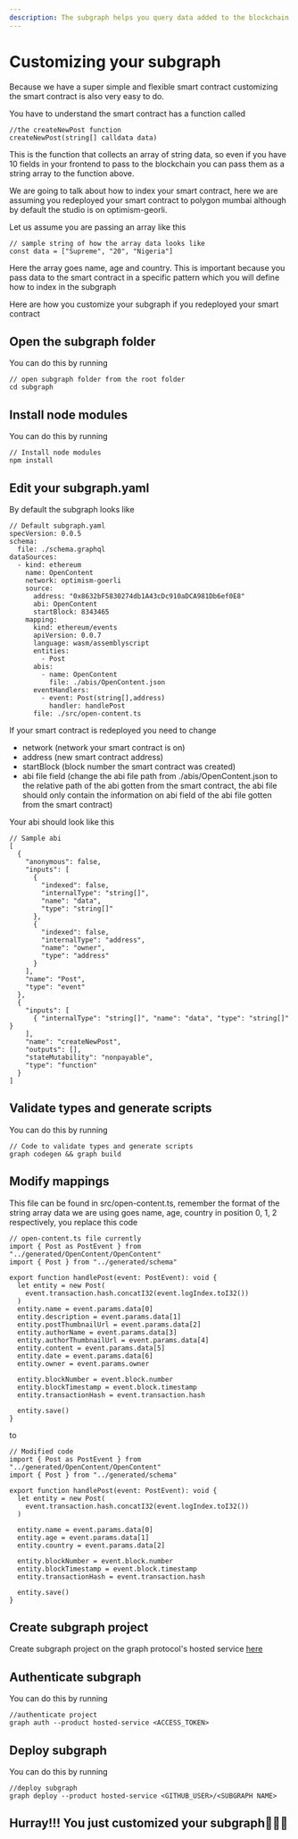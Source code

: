 ```yaml
---
description: The subgraph helps you query data added to the blockchain.
---
```


# Customizing your subgraph

Because we have a super simple and flexible smart contract customizing the smart contract is also very easy to do.

You have to understand the smart contract has a function called&#x20;

```solidity
//the createNewPost function
createNewPost(string[] calldata data)
```

This is the function that collects an array of string data, so even if you have 10 fields in your frontend to pass to the blockchain you can pass them as a string array to the function above.

We are going to talk about how to index your smart contract, here we are assuming you redeployed your smart contract to polygon mumbai although by default the studio is on optimism-georli.

Let us assume you are passing an array like this

```
// sample string of how the array data looks like
const data = ["Supreme", "20", "Nigeria"]
```

Here the array goes name, age and country. This is important because you pass data to the smart contract in a specific pattern which you will define how to index in the subgraph

Here are how you customize your subgraph if you redeployed your smart contract

## Open the subgraph folder

You can do this by running

```
// open subgraph folder from the root folder
cd subgraph
```

## Install node modules

You can do this by running

```
// Install node modules
npm install
```

## Edit your subgraph.yaml

By default the subgraph looks like

```
// Default subgraph.yaml
specVersion: 0.0.5
schema:
  file: ./schema.graphql
dataSources:
  - kind: ethereum
    name: OpenContent
    network: optimism-goerli
    source:
      address: "0x8632bF5830274db1A43cDc910aDCA981Db6ef0E8"
      abi: OpenContent
      startBlock: 8343465
    mapping:
      kind: ethereum/events
      apiVersion: 0.0.7
      language: wasm/assemblyscript
      entities:
        - Post
      abis:
        - name: OpenContent
          file: ./abis/OpenContent.json
      eventHandlers:
        - event: Post(string[],address)
          handler: handlePost
      file: ./src/open-content.ts
```

If your smart contract is redeployed you need to change

* network (network your smart contract is on)
* address (new smart contract address)
* startBlock (block number the smart contract was created)
* abi file field (change the abi file path from ./abis/OpenContent.json to the relative path of the abi gotten from the smart contract, the abi file should only contain the information on abi field of the abi file gotten from the smart contract)

Your abi should look like this

```
// Sample abi
[
  {
    "anonymous": false,
    "inputs": [
      {
        "indexed": false,
        "internalType": "string[]",
        "name": "data",
        "type": "string[]"
      },
      {
        "indexed": false,
        "internalType": "address",
        "name": "owner",
        "type": "address"
      }
    ],
    "name": "Post",
    "type": "event"
  },
  {
    "inputs": [
      { "internalType": "string[]", "name": "data", "type": "string[]" }
    ],
    "name": "createNewPost",
    "outputs": [],
    "stateMutability": "nonpayable",
    "type": "function"
  }
]
```

## Validate types and generate scripts

You can do this by running

```
// Code to validate types and generate scripts
graph codegen && graph build
```

## Modify mappings

This file can be found in src/open-content.ts, remember the format of the string array data we are using goes name, age, country in position 0, 1, 2 respectively, you replace this code

```
// open-content.ts file currently
import { Post as PostEvent } from "../generated/OpenContent/OpenContent"
import { Post } from "../generated/schema"

export function handlePost(event: PostEvent): void {
  let entity = new Post(
    event.transaction.hash.concatI32(event.logIndex.toI32())
  )
  entity.name = event.params.data[0]
  entity.description = event.params.data[1]
  entity.postThumbnailUrl = event.params.data[2]
  entity.authorName = event.params.data[3]
  entity.authorThumbnailUrl = event.params.data[4]
  entity.content = event.params.data[5]
  entity.date = event.params.data[6]
  entity.owner = event.params.owner

  entity.blockNumber = event.block.number
  entity.blockTimestamp = event.block.timestamp
  entity.transactionHash = event.transaction.hash

  entity.save()
}
```

to

```
// Modified code
import { Post as PostEvent } from "../generated/OpenContent/OpenContent"
import { Post } from "../generated/schema"

export function handlePost(event: PostEvent): void {
  let entity = new Post(
    event.transaction.hash.concatI32(event.logIndex.toI32())
  )
  
  entity.name = event.params.data[0]
  entity.age = event.params.data[1]
  entity.country = event.params.data[2]

  entity.blockNumber = event.block.number
  entity.blockTimestamp = event.block.timestamp
  entity.transactionHash = event.transaction.hash

  entity.save()
}
```

## Create subgraph project

Create subgraph project on the graph protocol's hosted service [here](https://thegraph.com/en/)

## Authenticate subgraph

You can do this by running

```
//authenticate project
graph auth --product hosted-service <ACCESS_TOKEN>
```

## Deploy subgraph

You can do this by running

```
//deploy subgraph
graph deploy --product hosted-service <GITHUB_USER>/<SUBGRAPH NAME>
```

## Hurray!!! You just customized your subgraph🎉🎉🎉
